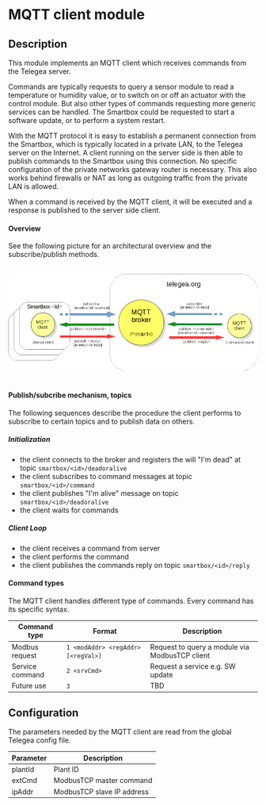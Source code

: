 # MQTT client module

## Description

This module implements an MQTT client which receives commands from the Telegea server.  

Commands are typically requests to query a sensor module to read a temperature or humidity value, or to switch on or off an actuator with the control module. But also other types of commands requesting more generic services can be handled. The Smartbox could be requested to start a software update, or to perform a system restart.

With the MQTT protocol it is easy to establish a permanent connection from the Smartbox, which is typically located in a private LAN, to the Telegea server on the Internet. A client running on the server side is then able to publish commands to the Smartbox using this connection. No specific configuration of the private networks gateway router is necessary. This also works behind firewalls or NAT as long as outgoing traffic from the private LAN is allowed.  

When a command is received by the MQTT client, it will be executed and a response is published to the server side client.  


#### Overview

See the following picture for an architectural overview and the subscribe/publish methods.  
&nbsp;

![MQTT architecture](pictures/module-mqttc.png)  
&nbsp;
  

#### Publish/subcribe mechanism, topics

The following sequences describe the procedure the client performs to subscribe to certain topics and to publish data on others.  

##### Initialization  
* the client connects to the broker and registers the will "I'm dead" at topic `smartbox/<id>/deadoralive`
* the client subscribes to command messages at topic `smartbox/<id>/command`
* the client publishes "I'm alive" message on topic `smartbox/<id>/deadoralive`
* the client waits for commands  
  
##### Client Loop
* the client receives a command from server
* the client performs the command
* the client publishes the commands reply on topic `smartbox/<id>/reply`  


#### Command types

The MQTT client handles different type of commands. Every command has its specific syntax.

Command type   | Format | Description
---------------|--------|------------
Modbus request | `1 <modAddr> <regAddr> [<regVal>]` | Request to query a module via ModbusTCP client
Service command| `2 <srvCmd>`                       | Request a service e.g. SW update
Future use     | `3`                                | TBD


## Configuration

The parameters needed by the MQTT client are read from the global Telegea config file.  


Parameter |Description
----------|-----------
plantId   | Plant ID
extCmd    | ModbusTCP master command
ipAddr    | ModbusTCP slave IP address
